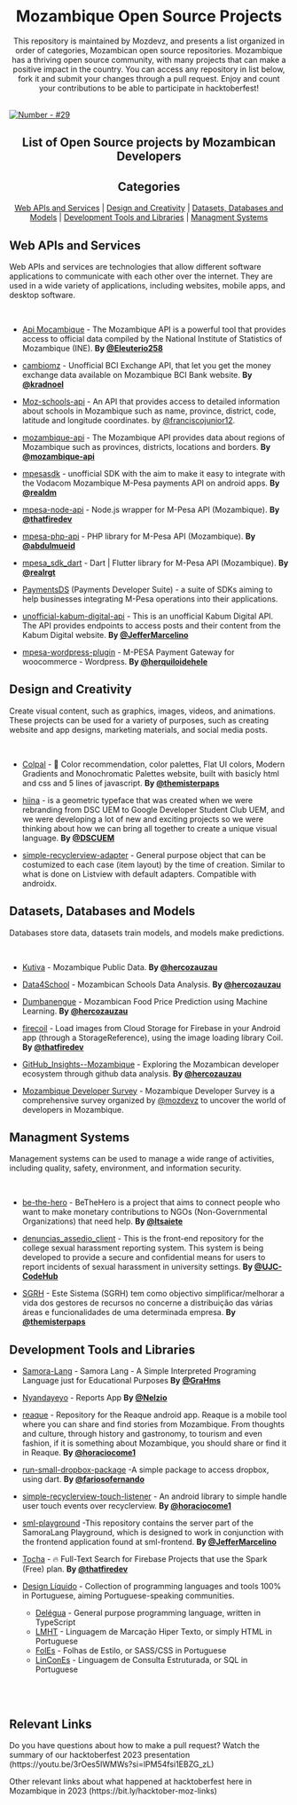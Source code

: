 <h1 align="center">
    Mozambique Open Source Projects
</h1>

<p align="center"> This repository is maintained by Mozdevz, and presents a list organized in order of categories, Mozambican open source repositories.
Mozambique has a thriving open source community, with many projects that can make a positive impact in the country.
You can access any repository in list below, fork it and submit your changes through a pull request. Enjoy and count your contributions to be able to participate in hacktoberfest! <br><br>

[![Number - #29](https://img.shields.io/badge/Number_of_Projects-%2329-2ea44f)](https://https://github.com/gdscuem/tree/main/2021/)

</p>


<h2 align="center">List of Open Source projects by Mozambican Developers</h2>



<h2 align="center">Categories</h2>
<p align="center">
  <a href="#Web APIs and Services">Web APIs and Services</a> | <a href="#Design and Creativity">Design and Creativity</a> | <a href="#Datasets, Databases and Models">Datasets, Databases and Models</a> | <a href="#Development Tools and Libraries">Development Tools and Libraries</a> | <a href="#Managment Systems">Managment Systems</a>
</p>

## <a name="Web APIs and Services"> </a>Web APIs and Services
<p>
Web APIs and services are technologies that allow different software applications to communicate with each other over the internet. They are used in a wide variety of applications, including websites, mobile apps, and desktop software.
</p> <br>

- [Api Mocambique](https://github.com/Eleuterio258/api-mocambique) - The Mozambique API is a powerful tool that provides access to official data compiled by the National Institute of Statistics of Mozambique (INE). **By [@Eleuterio258](https://github.com/Eleuterio258)**

- [cambiomz](https://github.com/kradnoel/cambiomz) - Unofficial BCI Exchange API, that let you get the money exchange data available on Mozambique BCI Bank website. **By [@kradnoel](https://github.com/kradnoel)**
  
- [Moz-schools-api](https://github.com/FranciscoJunior12/Moz-Schools-API) - An API that provides access to detailed information about schools in Mozambique such as name, province, district, code, latitude and longitude coordinates. by [@franciscojunior12](https://github.com/franciscojunior12).

- [mozambique-api](https://github.com/mozambique-api/regions) - The Mozambique API provides data about regions of Mozambique such as provinces, districts, locations and borders. **By [@mozambique-api](https://github.com/mozambique-api)** 
  
- [mpesasdk](https://github.com/realdm/mpesasdk) - unofficial SDK with the aim to make it easy to integrate with the Vodacom Mozambique M-Pesa payments API on android apps. **By [@realdm](https://github.com/realdm)**

- [mpesa-node-api](https://github.com/thatfiredev/mpesa-node-api) - Node.js wrapper for M-Pesa API (Mozambique). **By [@thatfiredev](https://github.com/thatfiredev)**

- [mpesa-php-api](https://github.com/abdulmueid/mpesa-php-api) - PHP library for M-Pesa API (Mozambique). **By [@abdulmueid](https://github.com/abdulmueid)**

- [mpesa_sdk_dart](https://github.com/realrgt/mpesa_sdk_dart) - Dart \| Flutter library for M-Pesa API (Mozambique). **By [@realrgt](https://github.com/realrgt)**
  
-  [PaymentsDS](https://github.com/paymentsds) (Payments Developer Suite) - a suite of SDKs aiming to help businesses integrating M-Pesa operations into their applications.

- [unofficial-kabum-digital-api](https://github.com/JefferMarcelino/unofficial-kabum-digital-api) - This is an unofficial Kabum Digital API. The API provides endpoints to access posts and their content from the Kabum Digital website. **By [@JefferMarcelino](https://github.com/JefferMarcelino)** 
- [mpesa-wordpress-plugin](https://github.com/herquiloidehele/mpesa-wordpress-plugin) - M-PESA Payment Gateway for woocommerce - Wordpress. **By [@herquiloidehele](https://github.com/herquiloidehele)**


## <a name="Design and Creativity"> </a>Design and Creativity
<p>
Create visual content, such as graphics, images, videos, and animations. These projects can be used for a variety of purposes, such as creating website and app designs, marketing materials, and social media posts.
</p> <br>

- [Colpal](https://github.com/themisterpaps/colpal) - 🎨 Color recommendation, color palettes, Flat UI colors, Modern Gradients and Monochromatic Palettes website, built with basicly html and css and 5 lines of javascript. **By [@themisterpaps](https://github.com/themisterpaps/)**

- [hiina](https://github.com/gdscuem/hiina) - is a geometric typeface that was created when we were rebranding from DSC UEM to Google Developer Student Club UEM, and we were developing a lot of new and exciting projects so we were thinking about how we can bring all together to create a unique visual language. **By [@DSCUEM](https://github.com/gdscuem)** 

- [simple-recyclerview-adapter](https://github.com/horaciocome1/simple-recyclerview-adapter) - General purpose object that can be costumized to each case (item layout) by the time of creation. Similar to what is done on Listview with default adapters. Compatible with androidx.


## <a name="Datasets, Databases and Models"> </a>Datasets, Databases and Models
<p>
    Databases store data, datasets train models, and models make predictions.
</p> <br>

- [Kutiva](https://github.com/HercoZauZau/Kutiva) - Mozambique Public Data. **By [@hercozauzau](https://github.com/hercozauzau)**

- [Data4School](https://github.com/HercoZauZau/Data4School) - Mozambican Schools Data Analysis. **By [@hercozauzau](https://github.com/hercozauzau)**

- [Dumbanengue](https://github.com/HercoZauZau/Dumbanengue) - Mozambican Food Price Prediction using Machine Learning. **By [@hercozauzau](https://github.com/hercozauzau)**
  
- [firecoil](https://github.com/thatfiredev/firecoil) - Load images from Cloud Storage for Firebase in your Android app (through a StorageReference), using the image loading library Coil. **By [@thatfiredev](https://github.com/thatfiredev)**
  
- [GitHub_Insights--Mozambique](https://github.com/HercoZauZau/GitHub_Insights--Mozambique) - Exploring the Mozambican developer ecosystem through github data analysis. **By [@hercozauzau](https://github.com/hercozauzau)**

- [Mozambique Developer Survey](https://github.com/mozdevz/Mozambique-Developer-Survey) - Mozambique Developer Survey is a comprehensive survey organized by [@mozdevz](https://github.com/mozdevz) to uncover the world of developers in Mozambique.

 
## <a name="Managment Systems"> </a>Managment Systems
<p>Management systems can be used to manage a wide range of activities, including quality, safety, environment, and information security.</p>
<br>

- [be-the-hero](https://github.com/ltsaiete/be-the-hero) - BeTheHero is a project that aims to connect people who want to make monetary contributions to NGOs (Non-Governmental Organizations) that need help. **By [@ltsaiete](https://github.com/ltsaiete/be-the-hero)**

- [denuncias_assedio_client](https://github.com/UJC-CodeHub/denuncias_assedio_client) - This is the front-end repository for the college sexual harassment reporting system. This system is being developed to provide a secure and confidential means for users to report incidents of sexual harassment in university settings. **By [@UJC-CodeHub](https://github.com/UJC-CodeHub)**
  
- [SGRH](https://github.com/themisterpaps/SGRH) - Este Sistema (SGRH) tem como objectivo simplificar/melhorar a vida dos gestores de recursos no concerne a distribuição das várias áreas e funcionalidades de uma determinada empresa.  **By [@themisterpaps](https://github.com/themisterpaps)**   

## <a name="Development Tools and Libraries"> </a>Development Tools and Libraries

- [Samora-Lang](https://github.com/GraHms/Samora-Lang) - Samora Lang - A Simple Interpreted Programing Language just for Educational Purposes  **By [@GraHms](https://github.com/GraHms)**

- [Nyandayeyo](https://github.com/Nelzio/Nyandayeyo) - Reports App **By [@Nelzio](https://github.com/Nelzio)**

- [reaque](https://github.com/horaciocome1/reaque) - Repository for the Reaque android app. Reaque is a mobile tool where you can share and find stories from Mozambique. From thoughts and culture, through history and gastronomy, to tourism and even fashion, if it is something about Mozambique, you should share or find it in Reaque.
  **By [@horaciocome1](https://github.com/horaciocome1)**

- [run-small-dropbox-package](https://github.com/fariosofernando/run-small-dropbox-package) -A simple package to access dropbox, using dart. **By [@fariosofernando](https://github.com/fariosofernando)**
  
- [simple-recyclerview-touch-listener](https://github.com/horaciocome1/simple-recyclerview-touch-listener) - An android library to simple handle user touch events over recyclerview.
  **By [@horaciocome1](https://github.com/horaciocome1)**

- [sml-playground](https://github.com/JefferMarcelino/sml-playground) -This repository contains the server part of the SamoraLang Playground, which is designed to work in conjunction with the frontend application found at sml-frontend. **By [@JefferMarcelino](https://github.com/JefferMarcelino)**

- [Tocha](https://github.com/thatfiredev/Tocha) - 🔥 Full-Text Search for Firebase Projects that use the Spark (Free) plan.
  **By [@thatfiredev](https://github.com/thatfiredev)**

- [Design Líquido](https://github.com/DesignLiquido) - Collection of programming languages and tools 100% in Portuguese, aiming Portuguese-speaking communities.
    - [Delégua](https://github.com/DesignLiquido/delegua) - General purpose programming language, written in TypeScript
    - [LMHT](https://github.com/DesignLiquido/LMHT) - Linguagem de Marcação Hiper Texto, or simply HTML in Portuguese
    - [FolEs](https://github.com/DesignLiquido/FolEs) - Folhas de Estilo, or SASS/CSS in Portuguese
    - [LinConEs](https://github.com/DesignLiquido/LinConEs) - Linguagem de Consulta Estruturada, or SQL in Portuguese


<br>
<br>

## Relevant Links 
<p>Do you have questions about how to make a pull request? Watch the summary of our hacktoberfest 2023 presentation (https://youtu.be/3rOes5IWMWs?si=lPM54fsi1EBZG_zL)</p>
<p>Other relevant links about what happened at hacktoberfest here in Mozambique in 2023 (https://bit.ly/hacktober-moz-links)</p>
